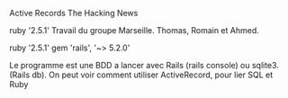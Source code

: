 Active Records The Hacking News 

ruby '2.5.1'
Travail du groupe Marseille.
Thomas, Romain et Ahmed.

ruby '2.5.1'
gem 'rails', '~> 5.2.0'

Le programme est une BDD a lancer avec Rails (rails console) ou sqlite3. (Rails db).
On peut voir comment utiliser ActiveRecord, pour lier SQL et Ruby
